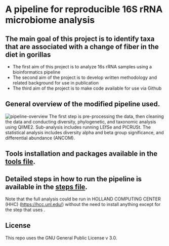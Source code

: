 # A pipeline for reproducible 16S rRNA microbiome analysis

## The main goal of this project is to identify taxa that are associated with a change of fiber in the diet in gorillas
- The first aim of this project is to analyze 16s rRNA samples using a bioinformatics pipeline
- The second aim of the project is to develop written methodology and related background for use in publication 
- The third aim of the project is to make code available for use via Github


## General overview of the modified pipeline used.
![pipeline-overview](https://github.com/zalsafwani/thesis/blob/621d1302af242417919a21142b0ac8aa846ecc04/Microbiome%20Analysis%20Pipeline.png)
The first step is pre-processing the data, then cleaning the data and conducting diversity, phylogenetic, and taxonomic analysis using QIIME2. Sub-analysis includes running  LEfSe and PICRUSt. The statistical analysis includes diversity alpha and beta group significance, and differential abundance (ANCOM). 

## Tools installation and packages available in the [tools file](https://github.com/ereisher/Capstone/blob/main/tools.md).



## Detailed steps in how to run the pipeline is available in the [steps file](https://github.com/ereisher/Capstone/blob/main/steps.md).
Note that the full analysis could be run in HOLLAND COMPUTING CENTER (HHC) (https://hcc.unl.edu/) without the need to install anything except for the step that uses .

## License
This repo uses the GNU General Public License v 3.0.
